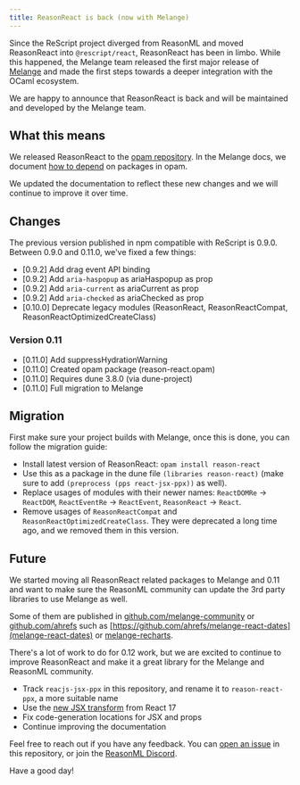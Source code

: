 ```yaml
---
title: ReasonReact is back (now with Melange)
---
```


Since the ReScript project diverged from ReasonML and moved ReasonReact into `@rescript/react`, ReasonReact has been in limbo. While this happened, the Melange team released the first major release of [Melange](https://buttondown.email/anmonteiro/archive/melange-hits-v10/) and made the first steps towards a deeper integration with the OCaml ecosystem.

We are happy to announce that ReasonReact is back and will be maintained and developed by the Melange team.

## What this means

We released ReasonReact to the [opam repository](https://ocaml.org/p/reason-react/latest). In the Melange docs, we document [how to depend](https://melange.re/v1.0.0/package-management/) on packages in opam.

We updated the documentation to reflect these new changes and we will continue to improve it over time.

## Changes

The previous version published in npm compatible with ReScript is 0.9.0. Between 0.9.0 and 0.11.0, we've fixed a few things:

- [0.9.2] Add drag event API binding
- [0.9.2] Add `aria-haspopup` as ariaHaspopup as prop
- [0.9.2] Add `aria-current` as ariaCurrent as prop
- [0.9.2] Add `aria-checked` as ariaChecked as prop
- [0.10.0] Deprecate legacy modules (ReasonReact, ReasonReactCompat, ReasonReactOptimizedCreateClass)

### Version 0.11

- [0.11.0] Add suppressHydrationWarning
- [0.11.0] Created opam package (reason-react.opam)
- [0.11.0] Requires dune 3.8.0 (via dune-project)
- [0.11.0] Full migration to Melange

## Migration

First make sure your project builds with Melange, once this is done, you can follow the migration guide:

- Install latest version of ReasonReact: `opam install reason-react`
- Use this as a package in the dune file `(libraries reason-react)` (make sure to add `(preprocess (pps react-jsx-ppx))` as well).
- Replace usages of modules with their newer names: `ReactDOMRe` -> `ReactDOM`, `ReactEventRe` -> `ReactEvent`, `ReasonReact` -> `React`.
- Remove usages of `ReasonReactCompat` and `ReasonReactOptimizedCreateClass`. They were deprecated a long time ago, and we removed them in this version.

## Future

We started moving all ReasonReact related packages to Melange and 0.11 and want to make sure the ReasonML community can update the 3rd party libraries to use Melange as well.

Some of them are published in [github.com/melange-community](https://github.com/melange-community/) or [github.com/ahrefs](https://github.com/ahrefs) such as [https://github.com/ahrefs/melange-react-dates](melange-react-dates) or [melange-recharts](https://github.com/ahrefs/melange-recharts).

There's a lot of work to do for 0.12 work, but we are excited to continue to improve ReasonReact and make it a great library for the Melange and ReasonML community.

- Track `reacjs-jsx-ppx` in this repository, and rename it to `reason-react-ppx`, a more suitable name
- Use the [new JSX transform](https://legacy.reactjs.org/blog/2020/09/22/introducing-the-new-jsx-transform.html) from React 17
- Fix code-generation locations for JSX and props
- Continue improving the documentation

Feel free to reach out if you have any feedback. You can [open an issue](https://github.com/reasonml/reason-react/issues) in this repository, or join the [ReasonML Discord](https://discord.gg/reasonml).

Have a good day!
